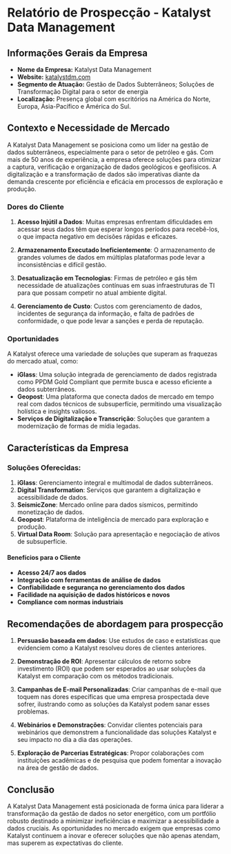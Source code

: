 # Relatório de Prospecção - Katalyst Data Management

## Informações Gerais da Empresa
- **Nome da Empresa:** Katalyst Data Management
- **Website:** [katalystdm.com](http://www.katalystdm.com)
- **Segmento de Atuação:** Gestão de Dados Subterrâneos; Soluções de Transformação Digital para o setor de energia
- **Localização:** Presença global com escritórios na América do Norte, Europa, Ásia-Pacífico e América do Sul.

## Contexto e Necessidade de Mercado
A Katalyst Data Management se posiciona como um líder na gestão de dados subterrâneos, especialmente para o setor de petróleo e gás. Com mais de 50 anos de experiência, a empresa oferece soluções para otimizar a captura, verificação e organização de dados geológicos e geofísicos. A digitalização e a transformação de dados são imperativas diante da demanda crescente por eficiência e eficácia em processos de exploração e produção.

### Dores do Cliente
1. **Acesso Injútil a Dados**: Muitas empresas enfrentam dificuldades em acessar seus dados têm que esperar longos períodos para recebê-los, o que impacta negativo em decisões rápidas e eficazes.
   
2. **Armazenamento Executado Ineficientemente**: O armazenamento de grandes volumes de dados em múltiplas plataformas pode levar a inconsistências e difícil gestão.

3. **Desatualização em Tecnologias**: Firmas de petróleo e gás têm necessidade de atualizações contínuas em suas infraestruturas de TI para que possam competir no atual ambiente digital.

4. **Gerenciamento de Custo**: Custos com gerenciamento de dados, incidentes de segurança da informação, e falta de padrões de conformidade, o que pode levar a sanções e perda de reputação.

### Oportunidades
A Katalyst oferece uma variedade de soluções que superam as fraquezas do mercado atual, como:
- **iGlass**: Uma solução integrada de gerenciamento de dados registrada como PPDM Gold Compliant que permite busca e acesso eficiente a dados subterrâneos.
- **Geopost**: Uma plataforma que conecta dados de mercado em tempo real com dados técnicos de subsuperfície, permitindo uma visualização holística e insights valiosos.
- **Serviços de Digitalização e Transcrição**: Soluções que garantem a modernização de formas de mídia legadas.

## Características da Empresa
### Soluções Oferecidas:
1. **iGlass**: Gerenciamento integral e multimodal de dados subterrâneos.
2. **Digital Transformation**: Serviços que garantem a digitalização e acessibilidade de dados.
3. **SeismicZone**: Mercado online para dados sísmicos, permitindo monetização de dados.
4. **Geopost**: Plataforma de inteligência de mercado para exploração e produção.
5. **Virtual Data Room**: Solução para apresentação e negociação de ativos de subsuperfície.

#### Benefícios para o Cliente
- **Acesso 24/7 aos dados**
- **Integração com ferramentas de análise de dados**
- **Confiabilidade e segurança no gerenciamento dos dados**
- **Facilidade na aquisição de dados históricos e novos**
- **Compliance com normas industriais** 

## Recomendações de abordagem para prospecção
1. **Persuasão baseada em dados**: Use estudos de caso e estatísticas que evidenciem como a Katalyst resolveu dores de clientes anteriores.
  
2. **Demonstração de ROI**: Apresentar cálculos de retorno sobre investimento (ROI) que podem ser esperados ao usar soluções da Katalyst em comparação com os métodos tradicionais.
  
3. **Campanhas de E-mail Personalizadas**: Criar campanhas de e-mail que toquem nas dores específicas que uma empresa prospectada deve sofrer, ilustrando como as soluções da Katalyst podem sanar esses problemas.

4. **Webinários e Demonstrações**: Convidar clientes potenciais para webinários que demonstrem a funcionalidade das soluções Katalyst e seu impacto no dia a dia das operações.

5. **Exploração de Parcerias Estratégicas**: Propor colaborações com instituições acadêmicas e de pesquisa que podem fomentar a inovação na área de gestão de dados.

## Conclusão
A Katalyst Data Management está posicionada de forma única para liderar a transformação da gestão de dados no setor energético, com um portfólio robusto destinado a minimizar ineficiências e maximizar a acessibilidade a dados cruciais. As oportunidades no mercado exigem que empresas como Katalyst continuem a inovar e oferecer soluções que não apenas atendam, mas superem as expectativas do cliente.